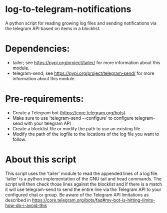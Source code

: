 # log-to-telegram-notifications
A python script for reading growing log files and sending notifications via the telegram API based on items in a blocklist.

# Dependencies:
- tailer; see https://pypi.org/project/tailer/ for more information about this module.
- telegram-send; see https://pypi.org/project/telegram-send/ for more information about this module.

# Pre-requirements:
- Create a Telegram bot (https://core.telegram.org/bots).
- Make sure to use 'telegram-send --configure' to configure telegram-send with your telegram API
- Create a blocklist file or modify the path to use an existing file
- Modify the path of the logfile to the locations of the log file you want to follow.

# About this script
This script uses the 'tailer' module to read the appended lines of a log file. 'tailer' is a python implementation of the GNU tail and head commands. The script will then check those lines against the blocklist and if there is a match it will use telegram-send to send the entire line via the Telegram API to your configured chat or group. Be aware of the Telegram API limitations as described in https://core.telegram.org/bots/faq#my-bot-is-hitting-limits-how-do-i-avoid-this
